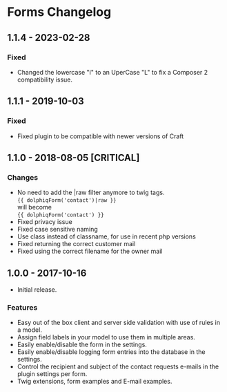 # Forms Changelog

## 1.1.4 - 2023-02-28
### Fixed
- Changed the lowercase "l" to an UperCase "L" to fix a Composer 2 compatibility issue.

## 1.1.1 - 2019-10-03

### Fixed
- Fixed plugin to be compatible with newer versions of Craft


## 1.1.0 - 2018-08-05 [CRITICAL]

### Changes
- No need to add the |raw filter anymore to twig tags.<br>
`{{ dolphiqForm('contact')|raw }}`<br>will become<br>  `{{ dolphiqForm('contact') }}`
- Fixed privacy issue
- Fixed case sensitive naming
- Use class instead of classname, for use in recent php versions
- Fixed returning the correct customer mail
- Fixed using the correct filename for the owner mail
## 1.0.0 - 2017-10-16
- Initial release.

### Features
- Easy out of the box client and server side validation with use of rules in a model.
- Assign field labels in your model to use them in multiple areas.
- Easily enable/disable the form in the settings.
- Easily enable/disable logging form entries into the database in the settings.
- Control the recipient and subject of the contact requests e-mails in the plugin settings per form.
- Twig extensions, form examples and E-mail examples.
